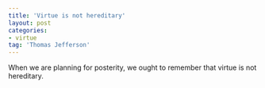 ```yaml
---
title: 'Virtue is not hereditary'
layout: post
categories:
- virtue
tag: 'Thomas Jefferson'
---
```


When we are planning for posterity, we ought to remember that virtue is not hereditary.